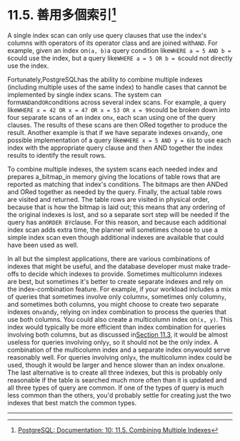 # 11.5. 善用多個索引[^1]

A single index scan can only use query clauses that use the index's columns with operators of its operator class and are joined with`AND`. For example, given an index on`(a, b)`a query condition like`WHERE a = 5 AND b = 6`could use the index, but a query like`WHERE a = 5 OR b = 6`could not directly use the index.

Fortunately,PostgreSQLhas the ability to combine multiple indexes \(including multiple uses of the same index\) to handle cases that cannot be implemented by single index scans. The system can form`AND`and`OR`conditions across several index scans. For example, a query like`WHERE x = 42 OR x = 47 OR x = 53 OR x = 99`could be broken down into four separate scans of an index on`x`, each scan using one of the query clauses. The results of these scans are then ORed together to produce the result. Another example is that if we have separate indexes on`x`and`y`, one possible implementation of a query like`WHERE x = 5 AND y = 6`is to use each index with the appropriate query clause and then AND together the index results to identify the result rows.

To combine multiple indexes, the system scans each needed index and prepares a_bitmap_in memory giving the locations of table rows that are reported as matching that index's conditions. The bitmaps are then ANDed and ORed together as needed by the query. Finally, the actual table rows are visited and returned. The table rows are visited in physical order, because that is how the bitmap is laid out; this means that any ordering of the original indexes is lost, and so a separate sort step will be needed if the query has an`ORDER BY`clause. For this reason, and because each additional index scan adds extra time, the planner will sometimes choose to use a simple index scan even though additional indexes are available that could have been used as well.

In all but the simplest applications, there are various combinations of indexes that might be useful, and the database developer must make trade-offs to decide which indexes to provide. Sometimes multicolumn indexes are best, but sometimes it's better to create separate indexes and rely on the index-combination feature. For example, if your workload includes a mix of queries that sometimes involve only column`x`, sometimes only column`y`, and sometimes both columns, you might choose to create two separate indexes on`x`and`y`, relying on index combination to process the queries that use both columns. You could also create a multicolumn index on`(x, y)`. This index would typically be more efficient than index combination for queries involving both columns, but as discussed in[Section 11.3](https://www.postgresql.org/docs/10/static/indexes-multicolumn.html), it would be almost useless for queries involving only`y`, so it should not be the only index. A combination of the multicolumn index and a separate index on`y`would serve reasonably well. For queries involving only`x`, the multicolumn index could be used, though it would be larger and hence slower than an index on`x`alone. The last alternative is to create all three indexes, but this is probably only reasonable if the table is searched much more often than it is updated and all three types of query are common. If one of the types of query is much less common than the others, you'd probably settle for creating just the two indexes that best match the common types.

---



[^1]:  [PostgreSQL: Documentation: 10: 11.5. Combining Multiple Indexes](https://www.postgresql.org/docs/10/static/indexes-bitmap-scans.html)

